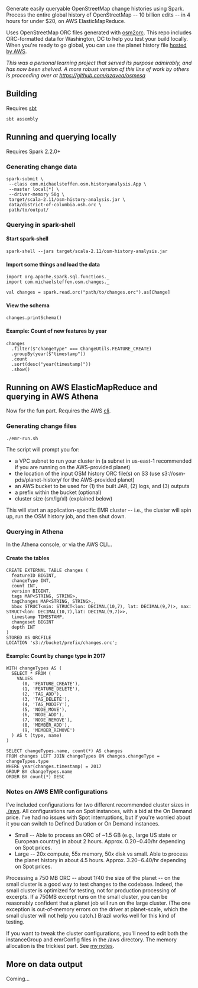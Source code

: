 Generate easily queryable OpenStreetMap change histories using Spark. Process the entire global history of OpenStreetMap -- 10 billion edits -- in 4 hours for under $20, on AWS ElasticMapReduce.

Uses OpenStreetMap ORC files generated with [osm2orc](https://github.com/mojodna/osm2orc). This repo includes ORC-formatted data for Washington, DC to help you test your build locally. When you're ready to go global, you can use the planet history file [hosted by AWS](https://aws.amazon.com/public-datasets/osm/). 

_This was a personal learning project that served its purpose admirably, and has now been shelved. A more robust version of this line of work by others is proceeding over at https://github.com/azavea/osmesa_

## Building

Requires [sbt](https://www.scala-sbt.org/)

```
sbt assembly
```

## Running and querying locally 

Requires Spark 2.2.0+

### Generating change data
```
spark-submit \
 --class com.michaelsteffen.osm.historyanalysis.App \
 --master local[*] \
 --driver-memory 50g \
 target/scala-2.11/osm-history-analysis.jar \
 data/district-of-columbia.osh.orc \
 path/to/output/
```

### Querying in spark-shell

#### Start spark-shell
```
spark-shell --jars target/scala-2.11/osm-history-analysis.jar
```

#### Import some things and load the data
```
import org.apache.spark.sql.functions._
import com.michaelsteffen.osm.changes._

val changes = spark.read.orc("path/to/changes.orc").as[Change]
```

#### View the schema
```
changes.printSchema()
```

#### Example: Count of new features by year
```
changes
  .filter($"changeType" === ChangeUtils.FEATURE_CREATE)
  .groupBy(year($"timestamp"))
  .count
  .sort(desc("year(timestamp)"))
  .show()
```

## Running on AWS ElasticMapReduce and querying in AWS Athena

Now for the fun part. Requires the AWS [cli](https://aws.amazon.com/cli/).

### Generating change files

```
./emr-run.sh
```

The script will prompt you for:
- a VPC subnet to run your cluster in (a subnet in us-east-1 recommended if you are running on the AWS-provided planet)
- the location of the input OSM history ORC file(s) on S3 (use s3://osm-pds/planet-history/ for the AWS-provided planet)
- an AWS bucket to be used for (1) the built JAR, (2) logs, and (3) outputs
- a prefix within the bucket (optional)
- cluster size (sm/lg/xl) (explained below)

This will start an application-specific EMR cluster -- i.e., the cluster will spin up, run the OSM history job, and then shut down. 

### Querying in Athena

In the Athena console, or via the AWS CLI...

#### Create the tables
```
CREATE EXTERNAL TABLE changes (
  featureID BIGINT,
  changeType INT,
  count INT,
  version BIGINT,
  tags MAP<STRING, STRING>,
  tagChanges MAP<STRING, STRING>,,
  bbox STRUCT<min: STRUCT<lon: DECIMAL(10,7), lat: DECIMAL(9,7)>, max: STRUCT<lon: DECIMAL(10,7),lat: DECIMAL(9,7)>>,
  timestamp TIMESTAMP, 
  changeset BIGINT
  depth INT
)
STORED AS ORCFILE
LOCATION 's3://bucket/prefix/changes.orc';
```

#### Example: Count by change type in 2017
```
WITH changeTypes AS (
  SELECT * FROM (
    VALUES
      (0, 'FEATURE_CREATE'),
      (1, 'FEATURE_DELETE'),
      (2, 'TAG_ADD'),
      (3, 'TAG_DELETE'),
      (4, 'TAG_MODIFY'),
      (5, 'NODE_MOVE'),
      (6, 'NODE_ADD'),
      (7, 'NODE_REMOVE'),
      (8, 'MEMBER_ADD'),
      (9, 'MEMBER_REMOVE')
  ) AS t (type, name) 
)

SELECT changeTypes.name, count(*) AS changes
FROM changes LEFT JOIN changeTypes ON changes.changeType = changeTypes.type
WHERE year(changes.timestamp) = 2017
GROUP BY changeTypes.name
ORDER BY count(*) DESC
```

### Notes on AWS EMR configurations

I've included configurations for two different recommended cluster sizes in [./aws](/aws). All configurations run on Spot instances, with a bid at the On Demand price. I've had no issues with Spot interruptions, but if you're worried about it you can switch to Defined Duration or On Demand instances.

- Small -- Able to process an ORC of ~1.5 GB (e.g., large US state or European country) in about 2 hours. Approx. $0.20-$0.40/hr depending on Spot prices.
- Large -- 20x compute, 55x memory, 50x disk vs small. Able to process the planet history in about 4.5 hours. Approx. $3.20-$6.40/hr depending on Spot prices.

Processing a 750 MB ORC -- about 1/40 the size of the planet -- on the small cluster is a good way to test changes to the codebase. Indeed, the small cluster is optimized for testing, not for production processing of excerpts. If a 750MB excerpt runs on the small cluster, you can be reasonably confident that a planet job will run on the large cluster. (The one exception is out-of-memory errors on the driver at planet-scale, which the small cluster will not help you catch.) Brazil works well for this kind of testing.

If you want to tweak the cluster configurations, you'll need to edit both the instanceGroup and emrConfig files in the /aws directory. The memory allocation is the trickiest part. See [my notes](aws/README.md). 

## More on data output 

Coming...
